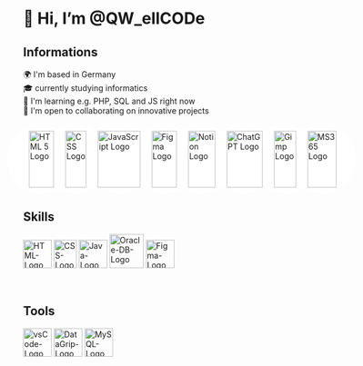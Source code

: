# 👋 Hi, I’m @QW_ellCODe

<!---
QWellCOD/QWellCOD is a ✨ special ✨ repository because its `README.md` (this file) appears on your GitHub profile.
You can click the Preview link to take a look at your changes.
--->

<style>
   .logo-container {
       display: flex;
       justify-content: space-around;
       align-items: center;
   }
   .logo-wrapper {
       position: relative;
       width: 100px;
       height: 100px;
       margin: 10px;
   }
   .logo-wrapper::before {
       content: '';
       position: absolute;
       top: 50%;
       left: 50%;
       width: 120px;
       height: 120px;
       background-color: white;
       border-radius: 50%;
       transform: translate(-50%, -50%);
       z-index: -1;
   }
   .logo-wrapper img {
       width: 100%;
       height: 100%;
       object-fit: contain;
   }
</style>

<h2> Informations <br> </h2>
🌍 I'm based in Germany<br>  
🎓 currently studying informatics <br>
🧠 I'm learning e.g. PHP, SQL and JS right now<br>
🤝 I'm open to collaborating on innovative projects<br>
<br>




<div class="logo-container">
   <div class="logo-wrapper">
       <img src="URL_ZUM_HTML5_LOGO" alt="HTML 5 Logo">
   </div>
   <div class="logo-wrapper">
       <img src="URL_ZUM_CSS_LOGO" alt="CSS Logo">
   </div>
   <div class="logo-wrapper">
       <img src="URL_ZUM_JAVASCRIPT_LOGO" alt="JavaScript Logo">
   </div>
   <div class="logo-wrapper">
       <img src="URL_ZUM_FIGMA_LOGO" alt="Figma Logo">
   </div>
   <div class="logo-wrapper">
       <img src="URL_ZUM_NOTION_LOGO" alt="Notion Logo">
   </div>
   <div class="logo-wrapper">
       <img src="URL_ZUM_CHATGPT_LOGO" alt="ChatGPT Logo">
   </div>
   <div class="logo-wrapper">
       <img src="URL_ZUM_GIMP_LOGO" alt="Gimp Logo">
   </div>
   <div class="logo-wrapper">
       <img src="URL_ZUM_MS365_LOGO" alt="MS365 Logo">
   </div>
</div>












<h2>Skills</h2>

<a href="https://de.wikipedia.org/wiki/HTML5"><img alt="HTML-Logo" src="https://upload.wikimedia.org/wikipedia/commons/thumb/6/61/HTML5_logo_and_wordmark.svg/1024px-HTML5_logo_and_wordmark.svg.png" width="50" 
     height="50"><a>
<a href="https://de.wikipedia.org/wiki/Cascading_Style_Sheets"><img alt="CSS-Logo" src="https://upload.wikimedia.org/wikipedia/commons/thumb/d/d5/CSS3_logo_and_wordmark.svg/800px-CSS3_logo_and_wordmark.svg.png" width="40" 
     height="50"><a>
<a href="https://www.java.com/"><img alt="Java-Logo" src="https://cdn1.iconfinder.com/data/icons/system-shade-circles/512/java-512.png" width="50" height="50" ><a>
<a href="https://www.oracle.com/de/database/technologies/appdev/sql.html"><img alt="Oracle-DB-Logo" src="https://images-na.ssl-images-amazon.com/images/I/41QodfboFdL.png" width="60" height="60" ><a>
<a href="https://www.figma.com/"><img alt="Figma-Logo" src="https://cdn-icons-png.flaticon.com/512/5968/5968701.png" width="50" height="50" ><a>

<br>
<h2>Tools</h2>

<a href="#" ><img alt="vsCode-Logo" src="https://static-00.iconduck.com/assets.00/file-type-vscode-icon-512x508-376y62ux.png" width="50" height="50" ><a>
<a href="#" ><img alt="DataGrip-Logo" src="https://iconape.com/wp-content/png_logo_vector/datagrip-icon.png" width="50" height="50" ><a>
<a href="#" ><img alt="MySQL-Logo" src="http://pngimg.com/uploads/mysql/mysql_PNG23.png" width="50" height="50" ><a>


<!--
     <h2>Socials<br></h2>
<a href="https://www.linkedin.com/in/lukas-buck-664384237/"><img alt="LinkedIn" src="Linkedin-logo-on-transparent-Background-PNG--removebg-preview_1.png" width="50" 
     height="50" ><a>
<a href="https://twitter.com/Lukas_Buck1"><img alt="Twitter" src="https://www.freepnglogos.com/uploads/twitter-logo-png/twitter-logo-vector-png-clipart-1.png" width="50" 
     height="50" ><a>
Bild

-->
